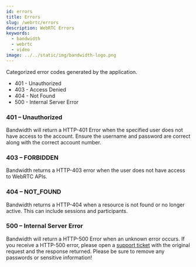 ```yaml
---
id: errors
title: Errors
slug: /webrtc/errors
description: WebRTC Errors
keywords:
  - bandwidth
  - webrtc
  - video
image: ../../static/img/bandwidth-logo.png
---
```

Categorized error codes generated by the application.
  * 401 - Unauthorized
  * 403 - Access Denied
  * 404 - Not Found
  * 500 - Internal Server Error

### 401 – Unauthorized

Bandwidth will return a HTTP-401 Error when the specified user does not have access to the account. Ensure the username and password are correct along with the correct account number.

### 403 – FORBIDDEN

Bandwidth returns a HTTP-403 error when the user does not have access to WebRTC APIs.

### 404 – NOT_FOUND

Bandwidth returns a HTTP-404 when a resource is not found or no longer active. This can include sessions and participants.

### 500 – Internal Server Error

Bandwidth will return a HTTP-500 Error when an unknown error occurs. If you receive a HTTP-500 error, please open a [support ticket](https://support.bandwidth.com/hc/en-us) with the original request and the response returned. Please be sure to remove any passwords or sensitive information!
